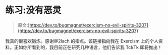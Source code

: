 # 练习:没有恶灵

> 原文:[https://dev.to/bugmagnet/exercism-no-evil-spirits-3207](https://dev.to/bugmagnet/exercism-no-evil-spirits-3207)

我真的很喜欢锻炼。感谢@2lach 的指点。该链接指向我在 Exercism 上的个人资料。正如你所看到的，我目前正在研究几种语言，他们告诉我 Tcl/Tk 即将推出！